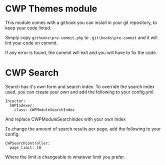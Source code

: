 CWP Themes module
=================

This module comes with a githook you can install in your git repository, to keep your code linted.

Simply copy `githooks\pre-commit.php` to `.git\hooks\pre-commit` and it will lint your code on commit.

If any error is found, the commit will exit and you will have to fix the code.

CWP Search
==========

Search has it's own form and search index. To override the search index used, you can create your own and add the following to your config.yml:
```
Injector:
  CWPIndexer:
    class: CWPModuleSearchIndex
```
And replace CWPModuleSearchIndex with your own Index


To change the amount of search results per page, add the following to your config:
```
CWPSearchController:
  page_limit: 10

```

Where the limit is changeable to whatever limit you prefer.